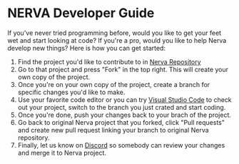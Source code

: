 # NERVA Developer Guide

If you've never tried programming before, would you like to get your feet wet and start looking at code?  If you're a pro, would you like to help Nerva develop new things?  Here is how you can get started:

1. Find the project you'd like to contribute to in [Nerva Repository][nerva-github-link]
2. Go to that project and press "Fork" in the top right.  This will create your own copy of the project.
3. Once you're on your own copy of the project, create a branch for specific changes you'd like to make.
4. Use your favorite code editor or you can try [Visual Studio Code][visual-code-link] to check out your project, switch to the branch you just crated and start coding.
5. Once you're done, push your changes back to your brach of the project.
6. Go back to original Nerva project that you forked, click "Pull requests" and create new pull request linking your branch to original Nerva repository.
7. Finally, let us know on [Discord][nerva-discord-link] so somebody can review your changes and merge it to Nerva project.




<!--Reference links -->
[nerva-discord-link]: https://discord.gg/jsdbEns
[nerva-github-link]: https://github.com/nerva-project/
[visual-code-link]: https://code.visualstudio.com/